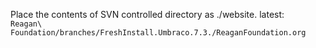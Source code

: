 Place the contents of SVN controlled directory as ./website. latest:  
  `Reagan\ Foundation/branches/FreshInstall.Umbraco.7.3./ReaganFoundation.org`

